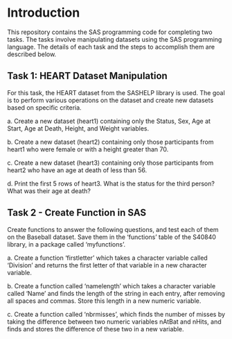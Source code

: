 # Introduction
This repository contains the SAS programming code for completing two tasks. 
The tasks involve manipulating datasets using the SAS programming language. 
The details of each task and the steps to accomplish them are described below.

## Task 1: HEART Dataset Manipulation
For this task, the HEART dataset from the SASHELP library is used. 
The goal is to perform various operations on the dataset and create new datasets based on specific criteria. 


a. Create a new dataset (heart1) containing only the Status, Sex, Age at Start, Age
at Death, Height, and Weight variables.


b. Create a new dataset (heart2) containing only those participants from heart1 who
were female or with a height greater than 70.


c. Create a new dataset (heart3) containing only those participants from heart2 who
have an age at death of less than 56.


d. Print the first 5 rows of heart3. What is the status for the third person? What
was their age at death? 

## Task 2 - Create Function in SAS
Create functions to answer the following questions, and test each of them on the
Baseball dataset. Save them in the ‘functions’ table of the S40840 library, in a package
called ‘myfunctions’. 

a. Create a function ‘firstletter’ which takes a character variable called ‘Division’
and returns the first letter of that variable in a new character variable.


b. Create a function called ‘namelength’ which takes a character variable called
‘Name’ and finds the length of the string in each entry, after removing all spaces
and commas. Store this length in a new numeric variable.


c. Create a function called ‘nbrmisses’, which finds the number of misses by taking
the difference between two numeric variables nAtBat and nHits, and finds and
stores the difference of these two in a new variable.
